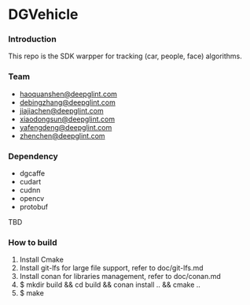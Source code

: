# DGVehicle

### Introduction
This repo is the SDK warpper for tracking (car, people, face) algorithms.

### Team

- haoquanshen@deepglint.com
- debingzhang@deepglint.com
- jiajiachen@deepglint.com
- xiaodongsun@deepglint.com
- yafengdeng@deepglint.com
- zhenchen@deepglint.com

### Dependency

- dgcaffe
- cudart
- cudnn
- opencv
- protobuf

TBD



### How to build

1. Install Cmake
2. Install git-lfs for large file support, refer to doc/git-lfs.md
3. Install conan for libraries management, refer to doc/conan.md
4. $ mkdir build && cd build && conan install .. && cmake ..
5. $ make


